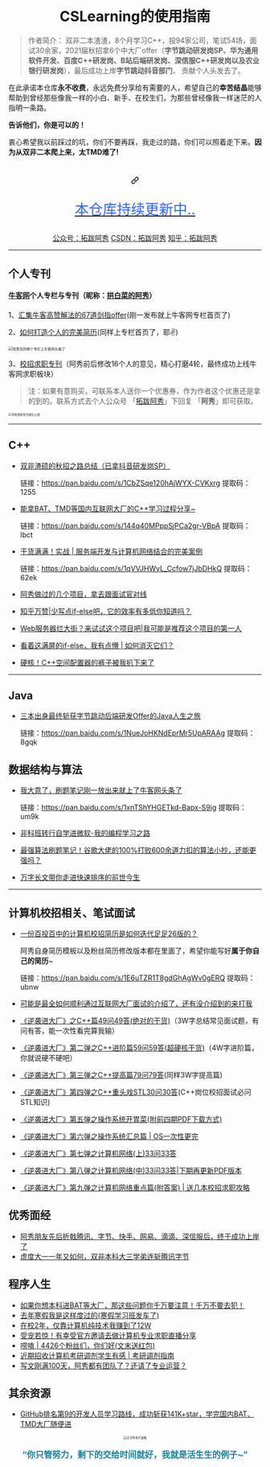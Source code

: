 <h1 align="center">CSLearning的使用指南</h1>



> 作者简介： 双非二本渣渣，8个月学习C++，投94家公司，笔试54场，面试30余家，2021届秋招拿6个中大厂offer（**字节跳动研发岗SP、华为通用软件开发、百度C++研发岗、B站后端研发岗、深信服C++研发岗以及农业银行研发岗**），最后成功上岸**字节跳动抖音部门**， 贡献个人头发去了。



在此承诺本仓库**永不收费**，永远免费分享给有需要的人，希望自己的**幸苦结晶**能够帮助到曾经那些像我一样的小白、新手、在校生们，为那些曾经像我一样迷茫的人指明一条路。

**告诉他们，你是可以的！**

衷心希望我以前踩过的坑，你们不要再踩，我走过的路，你们可以照着走下来。**因为从双非二本爬上来，太TMD难了!**



<h1 align="center"><a id="user-content---------本仓库持续更新中----" class="anchor" aria-hidden="true" href="#--------本仓库持续更新中----"><svg class="octicon octicon-link" viewBox="0 0 16 16" version="1.1" width="16" height="16" aria-hidden="true"><path fill-rule="evenodd" d="M7.775 3.275a.75.75 0 001.06 1.06l1.25-1.25a2 2 0 112.83 2.83l-2.5 2.5a2 2 0 01-2.83 0 .75.75 0 00-1.06 1.06 3.5 3.5 0 004.95 0l2.5-2.5a3.5 3.5 0 00-4.95-4.95l-1.25 1.25zm-4.69 9.64a2 2 0 010-2.83l2.5-2.5a2 2 0 012.83 0 .75.75 0 001.06-1.06 3.5 3.5 0 00-4.95 0l-2.5 2.5a3.5 3.5 0 004.95 4.95l1.25-1.25a.75.75 0 00-1.06-1.06l-1.25 1.25a2 2 0 01-2.83 0z"></path></svg></a><a href="http://mp.weixin.qq.com/s?__biz=Mzg2MDU0ODM3MA==&mid=100000332&idx=1&sn=9dd24307b7e963174ee8429827542318&chksm=4e25fe3179527727ac563214c69fe6ac354ab4383c652d9b3e9e03d70dc48df4ad929e076ce3#rd" rel="nofollow">
        <p style="text-align:center;color:#3366ff;font-size:1.0em;font-weight: normal;" >本仓库持续更新中..</p>
    </a></h1>

<p align="center"  font-size="23px">
  <a href="http://mp.weixin.qq.com/s?__biz=Mzg2MDU0ODM3MA==&mid=100000332&idx=1&sn=9dd24307b7e963174ee8429827542318&chksm=4e25fe3179527727ac563214c69fe6ac354ab4383c652d9b3e9e03d70dc48df4ad929e076ce3#rd">
公众号：拓跋阿秀</a>        
  <a href="https://blog.csdn.net/songhao19" rel="nofollow">CSDN：拓跋阿秀</a>         
  <a href="https://www.zhihu.com/people/tuo-ba-a-xiu/answers" rel="nofollow">知乎：拓跋阿秀</a>     
</p>

-----

## 个人专刊

#### [牛客网](https://www.nowcoder.com/)个人专栏与专刊（昵称：[拱白菜的阿秀](https://www.nowcoder.com/profile/872855282)）

1、[汇集牛客高赞解法的67道剑指offer](https://blog.nowcoder.net/zhuanlan/qmGzR0)(刚一发布就上牛客网专栏首页了)

2、[如何打造个人的完美简历](https://blog.nowcoder.net/zhuanlan/gmPq1j)(同样上专栏首页了，耶✌)

<img src="https://cdn.jsdelivr.net/gh/forthespada/mediaImage1@1.1.4.0/某乎问题图床/专栏上头条.jpg" alt="阿秀写的两个专栏上牛客网头条了" style="zoom: 50%;" />

3、[校招求职专刊](https://www.nowcoder.com/tutorial/10043/index)（阿秀前后修改16个人的意见，精心打磨4轮，最终成功上线牛客网求职板块）

>注：如果有意购买，可联系本人送你一个优惠券，作为作者这个优惠还是拿的到的。联系方式去个人公众号  「[拓跋阿秀](https://cdn.jsdelivr.net/gh/forthespada/mediaImage1@1.2.4.3/简约蓝色公众号.png)」下回复 「**阿秀**」即可获取。

<img src="img/个人求职专刊上线.png" alt="阿秀求职专刊成功上线" style="zoom: 40%;" />

-----

## **C++**

- [双非渣硕的秋招之路总结（已拿抖音研发岗SP）](https://mp.weixin.qq.com/s?__biz=Mzg2MDU0ODM3MA==&mid=2247484185&idx=1&sn=39728960ae985a4ecda34da4fb076865&chksm=ce25ff64f95276727955bf6eb0838763c4864fa923d59440a4a3025f8b81df4fab219cba0a8f&scene=178&cur_album_id=1646656656405004295#rd)

  链接：https://pan.baidu.com/s/1CbZSqe120hAjWYX-CVKxrg  提取码：1255 

- [能拿BAT、TMD等国内互联网大厂的C++学习过程分享~](https://mp.weixin.qq.com/s?__biz=Mzg2MDU0ODM3MA==&mid=2247483953&idx=1&sn=a0a6b338185bfee8e3538bdfbf58e55c&chksm=ce25fe4cf952775a519c82f0f6e208f5762c97ed11511670ebec6c21cacd575af74e49397969&scene=178&cur_album_id=1645997439675367425#rd)

  链接：https://pan.baidu.com/s/144q40MPppSjPCa2gr-VBpA    提取码：lbct 

- [干货满满！实战 | 服务端开发与计算机网络结合的完美案例](https://mp.weixin.qq.com/s/pG5hju6lszPeuSEoV1E8BA)

  链接：https://pan.baidu.com/s/1qVVJHWyL_Ccfow7jJbDHkQ  提取码：62ek 

- [阿秀做过的几个项目，拿去跟面试官对线](https://mp.weixin.qq.com/s/LopXj5XkUbOSgESV-sOf4w)

- [知乎万赞|少写点if-else吧，它的效率有多低你知道吗？](https://mp.weixin.qq.com/s/ZOny-U_sSGZQG4XxEDf3kw)

- [Web服务器烂大街？来试试这个项目吧|我可能是推荐这个项目的第一人](https://mp.weixin.qq.com/s/qnSCGetdhnOyY4kTRPp0UA)

- [看着这满屏的if-else，我有点懵 | 如何消灭它们？](https://mp.weixin.qq.com/s/gopro7xEiNAas8xp4pYPRQ)

- [硬核！C++空间配置器的裤子被我扒下来了](https://mp.weixin.qq.com/s/Y9J5NyGIoYWEAIgtN33xvw)



------

## **Java**

- [三本出身最终斩获字节跳动后端研发Offer的Java人生之旅](https://mp.weixin.qq.com/s/3xXGQZpnVXZ48R7Z9mvQkQ)

  链接：https://pan.baidu.com/s/1NueJoHKNdEprMr5UpARAAg   提取码：8gqk 






## 数据结构与算法

- [我大意了，刷题笔记刚一放出来就上了牛客网头条了](https://mp.weixin.qq.com/s/QfDrrJUk_j4IA3wEz-CBDQ)

  链接：https://pan.baidu.com/s/1xnTShYHGETkd-Bapx-S9ig   提取码：um9k 

- [非科班转行自学进微软-我的编程学习之路](https://mp.weixin.qq.com/s/AnLjMaWffyKlJa4wmOeAIw)

- [最强算法刷题笔记！谷歌大佬的100%打败600余道力扣的算法小抄，还能更强吗？](https://zhuanlan.zhihu.com/p/342828731)

- [万字长文带你走进快速排序的前世今生](https://mp.weixin.qq.com/s/KcONJpqlWpVYnzY5bomzWg)







-----

## 计算机校招相关、笔试面试

- [一份百投百中的计算机校招简历是如何迭代足足26版的？](https://mp.weixin.qq.com/s?__biz=Mzg2MDU0ODM3MA==&mid=2247484253&idx=1&sn=df7ade24514881e60a40cde578d2b3da&chksm=ce25ff20f95276364a71e649141ca4c53c97f1fc1cc913a20c67586cdf620317f978e928e2b7&scene=126&sessionid=1608343657&key=83b7fdc2e28db9650cdc10bacd0a0f097ad16beb02d6dbc1e0e4005a484887cafb0e46484f047c1977e805b3430b2ad1975ace69a7c15bf87e649d62ca22923d629791ccb42607a6796faaed8c3361146e45b35b3b1fe45833cecff96a6ccabd23a5e2787b976cc47ba6ba838af73496f0887ccdab42410c9100edc577fd1443&ascene=1&uin=MTU0MTg3NjkyOA%3D%3D&devicetype=Windows+10+x64&version=62090538&lang=zh_CN&exportkey=AR%2FnqNBKRjClxG%2FcoguEL7Y%3D&pass_ticket=%2FfKkpK2i7c7MrCBoE0fGp%2FiMhDilgMJjoVfqMtz%2Bc7zLa%2BEIbDVllJxkTqtHUO03&wx_header=0)

  阿秀自身简历模板以及粉丝简历修改版本都在里面了，希望你能写好**属于你自己的简历**~

  链接：https://pan.baidu.com/s/1E6uTZR1T8gdGhAgWv0gERQ  提取码：ubnw

- [可能是最全如何顺利通过互联网大厂面试的介绍了，还有没介绍到的来打我](https://zhuanlan.zhihu.com/p/344115290)

- [《逆袭进大厂》之C++篇49问49答(绝对的干货)](https://mp.weixin.qq.com/s/laVfgYSfT3XLDamFOMauXw)（3W字总结常见面试题，有问有答，能一次性看完算我输）

- [《逆袭进大厂》第二弹之C++进阶篇59问59答(超硬核干货)](https://mp.weixin.qq.com/s/UlB1DP45RYU1cVeCQF2i8Q)（4W字进阶篇，你就说硬不硬吧）

- [《逆袭进大厂》第三弹之C++提高篇79问79答](https://mp.weixin.qq.com/s/TYV9mRJZ7jowMB9AROJj6w)(同样3W字提高篇)

- [《逆袭进大厂》第四弹之C++重头戏STL30问30答](https://mp.weixin.qq.com/s/GcDv7QeM5ePoX9rKtRozDg)(C++岗位校招面试必问STL知识)

- [《逆袭进大厂》第五弹之操作系统开胃菜(附前四期PDF下载方式)](https://mp.weixin.qq.com/s/zEXqsxgKs3zzIldZbYUxPw)

- [《逆袭进大厂》第六弹之操作系统汇总篇 | OS一次性更完](https://mp.weixin.qq.com/s/hW1VpWbjBBZV4bdrJoYlxQ)

- [《逆袭进大厂》第七弹之计算机网络(上)33问33答](https://mp.weixin.qq.com/s/3G3d49ca33mtSNciIUuU1A)

- [《逆袭进大厂》第八弹之计算机网络(中)33问33答|下期再更新PDF版本](https://mp.weixin.qq.com/s/PI9Wt2UcYQPDdjw2X7fbbg)

- [《逆袭进大厂》第九弹之计算机网络重点篇(附答案) | 送几本校招求职攻略](https://mp.weixin.qq.com/s/18nEFZYmo7R5ojWZVcl6sQ)

## 优秀面经

- [阿秀朋友先后折戟腾讯、字节、快手、网易、滴滴、深信服后，终于成功上岸了](https://mp.weixin.qq.com/s/MsaAr1ofstCgxqs749W1wg)
- [虚度大一一年又如何，双非本科大三学弟连斩腾讯字节](https://mp.weixin.qq.com/s/IsuN7Wo8AyC_FFwXJdU7fg)

## 程序人生

- [如果你想本科进BAT等大厂，那这些问题你千万要注意！千万不要去犯！](https://mp.weixin.qq.com/s?__biz=Mzg2MDU0ODM3MA==&mid=2247485042&idx=1&sn=30ceb1c25d4e9bb8f9effa3e39cc2936&chksm=ce25fa0ff9527319808b59ae21cc2e5673d6c529d575da34122f1129f2037e1ad89b95d544c4&token=721831380&lang=zh_CN#rd)
- [去年寒假我是这样度过的(寒假学习班发车了)](https://mp.weixin.qq.com/s/vumxIig5L4Q-d223b0q7PQ)
- [在校2年，仅靠计算机纯技术我赚到了12W](https://mp.weixin.qq.com/s?__biz=Mzg2MDU0ODM3MA==&mid=2247485325&idx=1&sn=0e05fbc72f530846204eecb3f7b2b6e6&chksm=ce25fbf0f95272e677d9bfe8ad986fddad2ecdf6f49aa9d17f2fefaf3b2b0395ec8b3b6eb1ab&scene=126&sessionid=1611849083&key=9901f88700be51c2509e4e0e8f951341c2aa7b3139134f0427597fcea3fa30adaa13509b594ce5fac3c18101926c2b6b3aa5bd16eebf38174f12ab2457469fd1d8a83c33b6c9112db5555f36d9ac68bd1d64567e7682e22698a90e11905d7154f1b55995e3aae922b4604d1ec713974783aa9a3f6f374c009d313c250d9f6d4a&ascene=1&uin=Nzk4NDQ3NjUy&devicetype=Windows+10+x64&version=63000039&lang=zh_CN&exportkey=A0JlLHv9gJ6snp4HSRSetTk%3D&pass_ticket=jGsET598AtX4yfZ8%2BGcw%2BddDEjuAQwOWgrJAgbLW0eC7Ju1538HZMCcHaK%2B4ebEK&wx_header=0)
- [受宠若惊！有幸受官方邀请去做计算机专业求职直播分享](https://mp.weixin.qq.com/s/u3N5jhthJg1Oq6FqGonejw)
- [唠嗑 | 4426个粉丝们，你们好(文末送红包)](https://mp.weixin.qq.com/s/uCB5K3fXZ0HMhL9_3Nuu2g)
- [近期招收计算机考研调剂学生有感 | 考研调剂指南](https://mp.weixin.qq.com/s/mYmAJLTl9BW54iorh_1lZg)
- [写文刚满100天，阿秀都有团队了？还请了专业运营？](https://mp.weixin.qq.com/s/rWONx_XiSG_kC3zWI332yg)

## 其余资源

- [GitHub排名第9的开发人员学习路线，成功斩获141K+star，学完国内BAT、TMD大厂随便进](https://zhuanlan.zhihu.com/p/339729410)







<div align=center>
    <img src="https://cdn.jsdelivr.net/gh/forthespada/mediaImage1@1.2.4/一共两种联系方式.png" alt="关注阿秀不迷路" style="zoom:40%;" />
    <p style="text-align:center;color:#1e819e;font-size:1.2em;font-weight: bold;">
“你只管努力，剩下的交给时间就好，我就是活生生的例子~”
</div>

